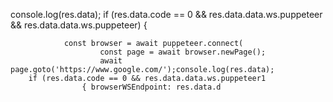 console.log(res.data);
        if (res.data.code == 0 && res.data.data.ws.puppeteer && res.data.data.ws.puppeteer) {

                const browser = await puppeteer.connect(
                        const page = await browser.newPage();
                        await page.goto('https://www.google.com/');console.log(res.data);
        if (res.data.code == 0 && res.data.data.ws.puppeteer1
                    { browserWSEndpoint: res.data.d
